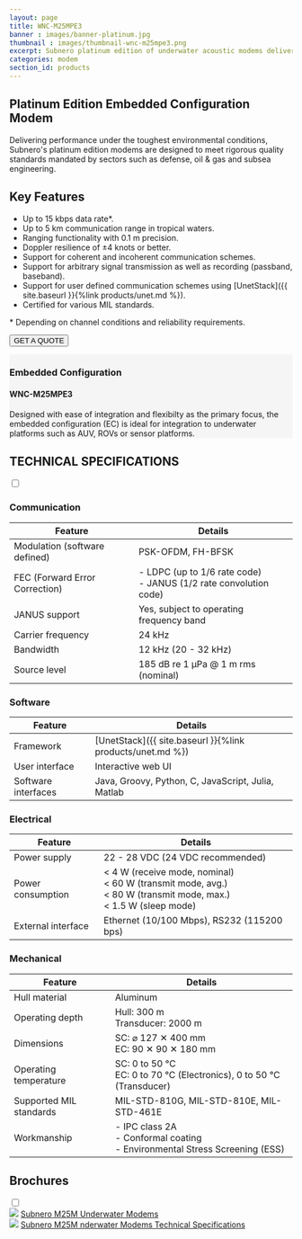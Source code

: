```yaml
---
layout: page
title: WNC-M25MPE3
banner : images/banner-platinum.jpg
thumbnail : images/thumbnail-wnc-m25mpe3.png
excerpt: Subnero platinum edition of underwater acoustic modems delivering performance under the toughest environmental conditions.
categories: modem
section_id: products
---
```


## Platinum Edition Embedded Configuration Modem

Delivering performance under the toughest environmental conditions, Subnero's platinum edition modems are designed to meet rigorous quality standards mandated by sectors such as defense, oil & gas and subsea engineering.

## Key Features
- Up to 15 kbps data rate\*.
- Up to 5 km communication range in tropical waters.
- Ranging functionality with 0.1 m precision.
- Doppler resilience of ±4 knots or better.
- Support for coherent and incoherent communication schemes.
- Support for arbitrary signal transmission as well as recording (passband, baseband).
- Support for user defined communication schemes using [UnetStack]({{ site.baseurl }}{%link products/unet.md %}).
- Certified for various MIL standards.

\* Depending on channel conditions and reliability requirements.

<a href="mailto:sales@subnero.com"><button type="button">GET A QUOTE</button></a>

<div class='one spacing'></div>

<div id="embedded"></div>
<div class='full' style='background: #f5f5f5'>

  <div class ='media product' >
    <img class = "align-self-start mr-3" alt="" src="{{site.baseurl}}/images/boxart-wnc-m25mpe3.jpg"/>
    <div class='media-body product product-content'>
    <h3 style="text-transform: none;" id="embedded">Embedded Configuration</h3>
          <h4 style="text-transform: none;">WNC-M25MPE3</h4>
          <p>Designed with ease of integration and flexibilty as the primary focus, the embedded configuration (EC) is ideal for integration to underwater platforms such as AUV, ROVs or sensor platforms.</p>
    </div>
  </div>
</div>

<div class='two spacing'></div>

<div class='wrap-collapsible'>

<h2 style="text-transform: none;" id="p_techspec">TECHNICAL SPECIFICATIONS</h2>
<input id ='tech-specs' class='toggle' type='checkbox'>
<label class='lbl-toggle' for='tech-specs'></label>
<div class='collapsible-content' markdown="1">

### Communication

| Feature                                | Details                                   |
| -------------------------------------- | ----------------------------------------- |
| Modulation (software defined)          | PSK-OFDM, FH-BFSK                         |
| FEC (Forward Error Correction)         | - LDPC (up to 1/6 rate code)<br>- JANUS (1/2 rate convolution code)|
| JANUS support                          | Yes, subject to operating frequency band  |
| Carrier frequency                      | 24 kHz                                    |
| Bandwidth                              | 12 kHz (20 - 32 kHz)                      |
| Source level                           | 185 dB re 1 µPa @ 1 m rms (nominal)       |

### Software

| Feature                                | Details                                   |
| -------------------------------------- | ----------------------------------------- |
| Framework                              | [UnetStack]({{ site.baseurl }}{%link products/unet.md %})|
| User interface                         | Interactive web UI                        |
| Software interfaces                    | Java, Groovy, Python, C, JavaScript, Julia, Matlab|

### Electrical

| Feature                                | Details                                   |
| -------------------------------------- | ----------------------------------------- |
| Power supply                           | 22 - 28 VDC (24 VDC recommended)          |
| Power consumption                      | < 4 W (receive mode, nominal)<br>< 60 W (transmit mode, avg.)<br>< 80 W (transmit mode, max.)<br>< 1.5 W (sleep mode)|
| External interface                     | Ethernet (10/100 Mbps), RS232 (115200 bps)|


### Mechanical

| Feature                                | Details                                   |
| -------------------------------------- | ----------------------------------------- |
| Hull material                          | Aluminum                                  |
| Operating depth                        | Hull: 300 m<br> Transducer: 2000 m        |
| Dimensions                             | SC: ⌀ 127 ✕ 400 mm<br> EC: 90 ✕ 90 ✕ 180 mm|
| Operating temperature                  | SC: 0 to 50 °C<br>EC: 0 to 70 °C (Electronics), 0 to 50 °C (Transducer)|
| Supported MIL standards                | MIL-STD-810G, MIL-STD-810E, MIL-STD-461E  |
| Workmanship                            | - IPC class 2A<br> - Conformal coating<br> - Environmental Stress Screening (ESS)|

</div>
</div>

<div class='wrap-collapsible'>
  <h2>Brochures</h2>
  <input id ='compatibility' class='toggle' type='checkbox'>
  <label class='lbl-toggle' for='compatibility'></label>
  <div class='collapsible-content'>
  <div class="brochure-container">
    <a href="{{site.baseurl}}/brochures/Subnero-Modem-Brochure.pdf" target="_blank"><img class="brochure-thumb" src="{{site.baseurl}}/brochures/modem4.jpg"></a>
    <a href="{{site.baseurl}}/brochures/Subnero-Modem-Brochure.pdf" target="_blank">Subnero M25M Underwater Modems</a>
  </div>
  <div class="brochure-container">
    <a href="{{site.baseurl}}/brochures/Subnero-Modem-Specifications.pdf" target="_blank"><img class="brochure-thumb" src="{{site.baseurl}}/brochures/spec.jpg"></a>
    <a href="{{site.baseurl}}/brochures/Subnero-Modem-Specifications.pdf" target="_blank">Subnero M25M nderwater Modems Technical Specifications</a>
  </div>
  </div>
</div>
